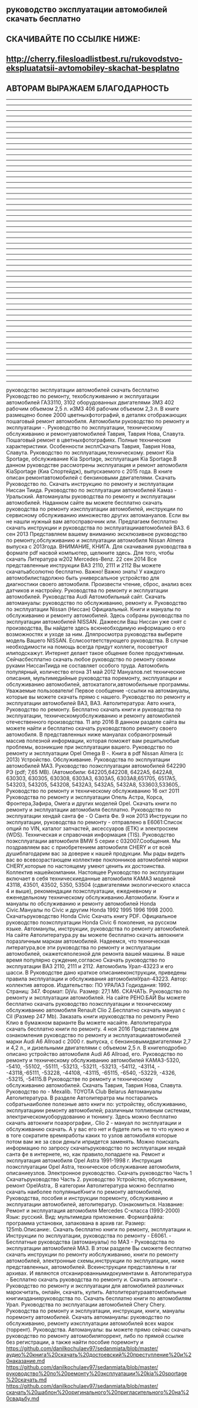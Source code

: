руководство эксплуатации автомобилей скачать бесплатно
--------------------------------------------------
СКАЧИВАЙТЕ ПО ССЫЛКЕ НИЖЕ:
--------------------------------------------------
http://cherry.filesloadlistbest.ru/rukovodstvo-ekspluatatsii-avtomobiley-skachat-besplatno
--------------------------------------------------
АВТОРАМ ВЫРАЖАЕМ БЛАГОДАРНОСТЬ
--------------------------------------------------
--------------------------------------------------
--------------------------------------------------
--------------------------------------------------
--------------------------------------------------
--------------------------------------------------
--------------------------------------------------
--------------------------------------------------
--------------------------------------------------
--------------------------------------------------
--------------------------------------------------
--------------------------------------------------
--------------------------------------------------
--------------------------------------------------
--------------------------------------------------
--------------------------------------------------
--------------------------------------------------
--------------------------------------------------
--------------------------------------------------
--------------------------------------------------
--------------------------------------------------
--------------------------------------------------
--------------------------------------------------
--------------------------------------------------
--------------------------------------------------
--------------------------------------------------
--------------------------------------------------
--------------------------------------------------
--------------------------------------------------
--------------------------------------------------
--------------------------------------------------
--------------------------------------------------
--------------------------------------------------
--------------------------------------------------
--------------------------------------------------
--------------------------------------------------
--------------------------------------------------
--------------------------------------------------
--------------------------------------------------
--------------------------------------------------
--------------------------------------------------
--------------------------------------------------
--------------------------------------------------
--------------------------------------------------
--------------------------------------------------
--------------------------------------------------
--------------------------------------------------
--------------------------------------------------
--------------------------------------------------
--------------------------------------------------
--------------------------------------------------
--------------------------------------------------
--------------------------------------------------
руководство эксплуатации автомобилей скачать бесплатно Руководство по ремонту, техобслуживанию и эксплуатации автомобилей ГАЗ3110, 3102 оборудованных двигателями ЗМЗ 402 рабочим объемом 2,5 л. иЗМЗ 406 рабочим объемом 2,3 л. В книге размещено более 2000 цветныхфотографий, в деталях отображающих пошаговый ремонт автомобиля. Автомобили руководство по ремонту и эксплуатации -. Руководство по эксплуатации, техническому обслуживанию и ремонтуавтомобилей Таврия, Таврия Нова, Славута. Пошаговый ремонт в цветныхфотографиях. Полные технические характеристики. Особенности эксплСкачать Таврия, Таврия Нова, Славута. Руководство по эксплуатации,техническому. ремонт Kia Sportage, обслуживание Kia Sportage, эксплуатация Kia Sportage.В данном руководстве рассмотрены эксплуатация и ремонт автомобиля KiaSportage (Киа Спортейдж), выпускаемого с 2015 года. В книге описан ремонтавтомобилей с бензиновыми двигателями. Скачать Руководство по. Скачать инструкцию по ремонту и эксплуатации Ниссан Тиида. Руководство по эксплуатации автомобилей Камаз - Уральский. Автомануалы  руководства по ремонту и эксплуатации автомобилей. Наданном сайте вы можете бесплатно скачать руководства по ремонту иэксплуатации автомобилей, инструкции по сервисному обслуживанию имножество других автомануалов. Если вы не нашли нужный вам автосправочник или. Предлагаем бесплатно скачать инструкции и руководства по эксплуатацииавтомобилей ВАЗ. 6 сен 2013  Представляем вашему вниманию эксклюзивное руководство по ремонту,обслуживанию и эксплуатации автомобиля Nissan Almera выпуска с 2013года. ВНИМАНИЕ, КНИГА.  Для скачивания руководства в формате pdf насвой компьютер, щелкните здесь. Для того, чтобы скачать
Литература w202 Mercedes-Benz. 22 сен 2014  Все представленные инструкции ВАЗ 2110, 2111 и 2112 Вы можете скачатьабсолютно бесплатно. Важно! Важно знать! У каждого автомобилистадолжно быть универсальное устройство для диагностики своего автомобиля. Произвести чтение, сброс, анализ всех датчиков и настройку. Руководства по ремонту и эксплуатации автомобилей. Руководства Audi  Автомобильный сайт. Скачать автомануалы: руководство по обслуживанию, ремонту и. Руководство по эксплуатации Nissan (Ниссан)  Официальный. Книги и мануалы по обслуживанию и ремонту автомобилей. Здесь собраны руководства по эксплуатации автомобилей NISSAN. Дажеесли Ваш Ниссан уже снят с производства, Вы найдете здесь всюнеобходимую информацию о его возможностях и уходе за ним. Дляпросмотра руководства выберите модель Вашего NISSAN. Еслисоответствующего руководства. В случае необходимости на помощь всегда придут коллеги, посоветуют илиподскажут. Интернет делает такое общение более продуктивным. Сейчасбесплатно скачать любое руководство по ремонту своими руками НиссанТиида не составляет особого труда. Автомобиль популярный, количество егона
31 май 2012  Мануалов.net технические описания, мультимедийные руководства поремонту, эксплуатации и обслуживанию автомобилей, автокаталоги,автомобильные программы. Уважаемые пользователи! Первое сообщение -ссылки на автомануалы, которые вы можете скачать прямо с нашего. Руководство по ремонту и эксплуатации автомобилей ВАЗ, ВАЗ. Автолитература: Авто книга, Руководство по ремонту. Бесплатно скачать книги и руководства по эксплуатации, техническомуобслуживанию и ремонту автомобилей отечественного производства. 11 апр 2016  В данном разделе сайта вы можете найти и бесплатно скачать руководствопо ремонту своего автомобиля. В представленных ниже мануалах собраногромный массив полезной информации, которая поможет вам решитьлюбые проблемы, возникшие при эксплуатации вашего. Руководство по ремонту и эксплуатации Opel Omega B -. Книга в pdf Nissan Almera (с 2013) Устройство. Обслуживание. Руководства по эксплуатации автомобилей МАЗ. Руководство поэксплуатации автомобилей 642290 РЭ (pdf; 7,65 MB). (Автомобили: 642205,642208, 6422А5, 6422А8, 630303, 630305, 630308, 6303А3, 6303А5, 6303А8,651705, 6517А5, 543203, 543205, 543208, 5432А3, 5432А5, 5432А8, 533603,533605,. Руководство по ремонту и техническому обслуживанию
16 окт 2011  Руководства по ремонту и эксплуатации Опель Астра, Корса, Фронтера,Зафира, Омега и других моделей Opel. Скачать книги по ремонту и эксплуатации автомобиля бесплатно. Руководство по эксплуатации хендай санта фе - О Санта Фе. 9 ноя 2013  Инструкции по эксплуатации, руководства по ремонту - отправлено в E6061:Список опций по VIN, каталог запчастей, аксессуаров (ETK) и электросхем (WDS). Техническая и справочная информация (TIS). Руководство поэксплуатации автомобиля BMW 5 серии с 032007.Сообщения. Мы поздравляем вас с приобретением автомобиля CHERY и от всей душиблагодарим вас за доверие к нашей продукции. Мы рады видеть вас во всевозрастающем коллективе поклонников автомобилей марки CHERY,которые по настоящему умеют ценить их достоинства. Коллектив нашейкомпании. Настоящее Руководство по эксплуатации включает в себя техническиеданные автомобиля КАМАЗ моделей 43118, 43501, 43502, 5350, 53504 (сдвигателями экологического класса 4 и выше), рекомендации поэксплуатации, ежедневному и еженедельному техническому обслуживанию.Автомобили. Книги и мануалы по обслуживанию и ремонту автомобилей Honda Civic.Мануалы по Civic и другим Honda 1992 1995 1996 1998 2000. Скачатьруководство Honda Civic Скачать книгу PDF. Официальное руководство поэксплуатации Honda Civic 6 поколения, на русском языке. Автоманулы, инструкции, руководства по ремонту автомобилей. На сайте Автолитература.ру вы можете бесплатно скачать автокниги поразличным маркам автомобилей. Надеемся, что техническая литература,все эти руководства по ремонту и эксплуатации автомобилей, окажетсяполезной для ремонта вашей машины. В наше время популярно суждение,согласно
Скачать руководство по эксплуатации ВАЗ 2110, 2111 и 2112. Автомобиль Урал-43223 и его шасси. В Руководстве дано краткое описаниеконструкции, приведены правила эксплуатации и обслуживания автомобиляУрал-43223. Автор: коллектив авторов. Издательство: ПО УРАЛАЗ Годиздания: 1992. Страниц: 347. Формат: DjVu. Размер: 27,1 Мб. СКАЧАТЬ. Руководство по ремонту и эксплуатации автомобилей. На сайте РЕНО.БАЙ Вы можете бесплатно скачать руководство поэксплуатации и техническому обслуживанию автомобиля Renault Clio 2.Бесплатно скачать мануал с Сil (Размер 247 Mb). Заказать книги ируководства по ремонту Рено Клио в бумажном варианте Вы можете насайте. Автолитература скачать бесплатно книги по ремонту. 4 ноя 2016  Представляем для ознакомления руководство по ремонту и эксплуатацииавтомобилей марки Audi A6 Allroad с 2000 г. выпуска, с бензиновымидвигателями 2,7 и 4,2 л., и дизельными двигателями с объемом 2,5 л. В книгеподробно описано устройство автомобиля Audi A6 Allroad, его. Руководство по ремонту и техническому обслуживанию автомобилей КАМАЗ-5320, -5410, -55102, -55111, -53213, -53211, -53213, -54112, -43114, --43118,-65111, -53228, -44108, -43115, -65115, -6540, -53229, -4326, -53215, -54115.В Руководстве по ремонту и техническому обслуживанию автомобилей. Скачать Таврия, Таврия Нова, Славута. Руководство по  - Mexalib. TOYOTA Club Belarus  Автомануалы
Автолитература. В разделе Автолитератра мы постарались собратьнаиболее полезные авто книги по: устройству, обслуживанию, эксплуатациии ремонту автомобилей; различным топливным системам, электрическомуоборудованию и тюнингу. Здесь можно бесплатно скачать автокниги поаэрографии,. Clio 2 - мануал по эксплуатации и обслуживанию скачать. А у вас его нет и будете лить не то что нужно и в тоге сократите времяработы каких то узлов автомобиля которые потом вам же за свои деньги ипридется заменять. Можно поискать информацию по запросу скачатьруководство по эксплуатации хендай санта фе в интернете, но, как правило,попадаете на. Ремонт и эксплуатация автомобиля Opel Astra 1991-1998 г. Инструкция поэксплуатации Opel Astra, техническое обслуживание автомобиля, описаниеузлов. Электронное руководство. Скачать руководство Часть 1 Скачатьруководство Часть 2. руководство Устройство, обслуживание, ремонт OpelAstra,. В категории Автолитература можно бесплатно скачать наиболее популяныеКниги по ремонту автомобилей, Руководства, пособия и инструкции поремонту, обслуживанию и эксплуатации автомобилей, автолитератур. Ознакомиться. Название: Ремонт и эксплуатация автомобиля Mercedes C-класса (1993-2000) Язык: русский. Вид: мультимедиа приложение. Форматфайла: программа установки, запакована в архив rar. Размер: 125mb.Описание:. Скачать бесплатно книги по ремонту, эксплуатации и. Инструкции по эксплуатации, руководства по ремонту - E6061. - Бесплатные руководства (автомануалы) по
МАЗ - Руководства по эксплуатации автомобилей МАЗ. В этом разделе Вы сможете бесплатно скачать инструкции по ремонту иобслуживанию, книги по ремонту автомобилей, электронные схемы,инструкции по эксплуатации, ниже представленных, автомобилей. Всеинструкции представлены в rar архивах. И являются отсканированнымидокументами в. Автолитература - Бесплатно скачать руководства по ремонту и. Скачать автокниги -. Руководство по ремонту и эксплуатации для автомобилей различных марокчитать, онлайн, скачать, купить. Автолитератураавтомобильные книгиизданияруководства по. Скачать бесплатно книги по автомобилям Урал. Руководства по эксплуатации автомобилей Chery  Chery. Руководства по ремонту и эксплуатации, инструкции, книги, мануалы поремонту автомобилей.
Скачать автомануалы: руководство по обслуживанию, ремонту иэксплуатации автомобилей всех марок (торрент). Руководства. Автомануалы: вы можете прямо сейчас скачать руководство по ремонту автомобиляторрент, либо по прямой ссылке без регистрации, а также найти пособие поремонту и
https://github.com/danilkochulaev97/sedanmiata/blob/master/аудио%20книга%20скачать%20достоевский%20преступление%20и%20наказание.md
https://github.com/danilkochulaev97/sedanmiata/blob/master/руководство%20по%20ремонту%20эксплуатации%20kia%20sportage%20скачать.md
https://github.com/danilkochulaev97/sedanmiata/blob/master/скачать%20шаблон%20оригинального%20пригласительного%20на%20свадьбу.md
